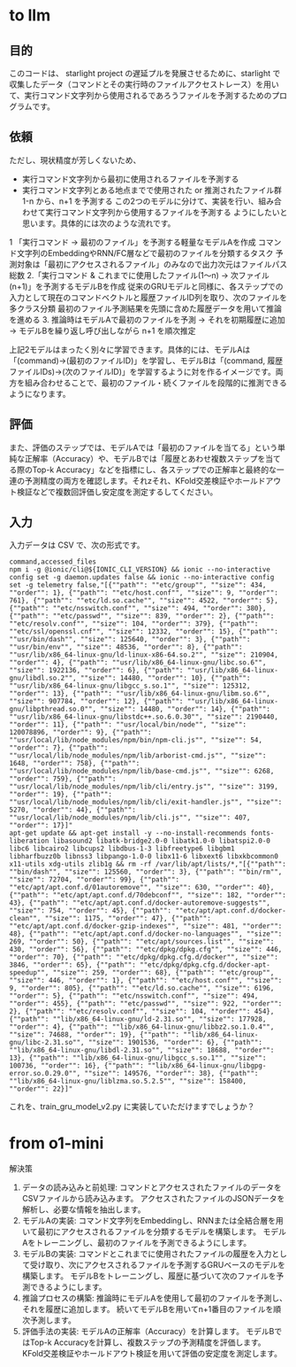 # to llm

## 目的

このコードは、 starlight project の遅延プルを発展させるために、starlight で収集したデータ（コマンドとその実行時のファイルアクセストレース）を用いて、実行コマンド文字列から使用されるであろうファイルを予測するためのプログラムです。

## 依頼

ただし、現状精度が芳しくないため、

- 実行コマンド文字列から最初に使用されるファイルを予測する
- 実行コマンド文字列とある地点までで使用された or 推測されたファイル群 1-n から、n+1 を予測する この2つのモデルに分けて、実装を行い、組み合わせて実行コマンド文字列から使用するファイルを予測する
ようにしたいと思います。具体的には次のような流れです。

1 「実行コマンド → 最初のファイル」を予測する軽量なモデルAを作成 コマンド文字列のEmbeddingやRNN/FC層などで最初のファイルを分類するタスク 予測対象は「最初にアクセスされるファイル」のみなので出力次元はファイルパス総数
2.「実行コマンド & これまでに使用したファイル(1〜n) → 次ファイル(n+1)」を予測するモデルBを作成 従来のGRUモデルと同様に、各ステップでの入力として現在のコマンドベクトルと履歴ファイルID列を取り、次のファイルを多クラス分類 最初のファイル予測結果を先頭に含めた履歴データを用いて推論を進める
3. 推論時はモデルAで最初のファイルを予測 → それを初期履歴に追加 → モデルBを繰り返し呼び出しながら n+1 を順次推定

上記2モデルはまったく別々に学習できます。具体的には、モデルAは「(command)→(最初のファイルID)」を学習し、モデルBは「(command, 履歴ファイルIDs)→(次のファイルID)」を学習するように対を作るイメージです。両方を組み合わせることで、最初のファイル・続くファイルを段階的に推測できるようになります。


## 評価

また、評価のステップでは、モデルAでは「最初のファイルを当てる」という単純な正解率（Accuracy）や、モデルBでは「履歴とあわせ複数ステップを当てる際のTop-k Accuracy」などを指標にし、各ステップでの正解率と最終的な一連の予測精度の両方を確認します。それzそれ、KFold交差検証やホールドアウト検証などで複数回評価し安定度を測定するしてください。

## 入力

入力データは CSV で、次の形式です。
```csv
command,accessed_files
npm i -g @ionic/cli@${IONIC_CLI_VERSION} && ionic --no-interactive config set -g daemon.updates false && ionic --no-interactive config set -g telemetry false,"[{""path"": ""etc/group"", ""size"": 434, ""order"": 1}, {""path"": ""etc/host.conf"", ""size"": 9, ""order"": 761}, {""path"": ""etc/ld.so.cache"", ""size"": 4522, ""order"": 5}, {""path"": ""etc/nsswitch.conf"", ""size"": 494, ""order"": 380}, {""path"": ""etc/passwd"", ""size"": 839, ""order"": 2}, {""path"": ""etc/resolv.conf"", ""size"": 104, ""order"": 379}, {""path"": ""etc/ssl/openssl.cnf"", ""size"": 12332, ""order"": 15}, {""path"": ""usr/bin/dash"", ""size"": 125640, ""order"": 3}, {""path"": ""usr/bin/env"", ""size"": 48536, ""order"": 8}, {""path"": ""usr/lib/x86_64-linux-gnu/ld-linux-x86-64.so.2"", ""size"": 210904, ""order"": 4}, {""path"": ""usr/lib/x86_64-linux-gnu/libc.so.6"", ""size"": 1922136, ""order"": 6}, {""path"": ""usr/lib/x86_64-linux-gnu/libdl.so.2"", ""size"": 14480, ""order"": 10}, {""path"": ""usr/lib/x86_64-linux-gnu/libgcc_s.so.1"", ""size"": 125312, ""order"": 13}, {""path"": ""usr/lib/x86_64-linux-gnu/libm.so.6"", ""size"": 907784, ""order"": 12}, {""path"": ""usr/lib/x86_64-linux-gnu/libpthread.so.0"", ""size"": 14480, ""order"": 14}, {""path"": ""usr/lib/x86_64-linux-gnu/libstdc++.so.6.0.30"", ""size"": 2190440, ""order"": 11}, {""path"": ""usr/local/bin/node"", ""size"": 120078896, ""order"": 9}, {""path"": ""usr/local/lib/node_modules/npm/bin/npm-cli.js"", ""size"": 54, ""order"": 7}, {""path"": ""usr/local/lib/node_modules/npm/lib/arborist-cmd.js"", ""size"": 1648, ""order"": 758}, {""path"": ""usr/local/lib/node_modules/npm/lib/base-cmd.js"", ""size"": 6268, ""order"": 759}, {""path"": ""usr/local/lib/node_modules/npm/lib/cli/entry.js"", ""size"": 3199, ""order"": 19}, {""path"": ""usr/local/lib/node_modules/npm/lib/cli/exit-handler.js"", ""size"": 5270, ""order"": 44}, {""path"": ""usr/local/lib/node_modules/npm/lib/cli.js"", ""size"": 407, ""order"": 17}]"
apt-get update && apt-get install -y --no-install-recommends fonts-liberation libasound2 libatk-bridge2.0-0 libatk1.0-0 libatspi2.0-0 libc6 libcairo2 libcups2 libdbus-1-3 libfreetype6 libgbm1 libharfbuzz0b libnss3 libpango-1.0-0 libx11-6 libxext6 libxkbcommon0 x11-utils xdg-utils zlib1g && rm -rf /var/lib/apt/lists/*,"[{""path"": ""bin/dash"", ""size"": 125560, ""order"": 3}, {""path"": ""bin/rm"", ""size"": 72704, ""order"": 99}, {""path"": ""etc/apt/apt.conf.d/01autoremove"", ""size"": 630, ""order"": 40}, {""path"": ""etc/apt/apt.conf.d/70debconf"", ""size"": 182, ""order"": 43}, {""path"": ""etc/apt/apt.conf.d/docker-autoremove-suggests"", ""size"": 754, ""order"": 45}, {""path"": ""etc/apt/apt.conf.d/docker-clean"", ""size"": 1175, ""order"": 47}, {""path"": ""etc/apt/apt.conf.d/docker-gzip-indexes"", ""size"": 481, ""order"": 48}, {""path"": ""etc/apt/apt.conf.d/docker-no-languages"", ""size"": 269, ""order"": 50}, {""path"": ""etc/apt/sources.list"", ""size"": 430, ""order"": 56}, {""path"": ""etc/dpkg/dpkg.cfg"", ""size"": 446, ""order"": 70}, {""path"": ""etc/dpkg/dpkg.cfg.d/docker"", ""size"": 3846, ""order"": 65}, {""path"": ""etc/dpkg/dpkg.cfg.d/docker-apt-speedup"", ""size"": 259, ""order"": 68}, {""path"": ""etc/group"", ""size"": 446, ""order"": 1}, {""path"": ""etc/host.conf"", ""size"": 9, ""order"": 805}, {""path"": ""etc/ld.so.cache"", ""size"": 6196, ""order"": 5}, {""path"": ""etc/nsswitch.conf"", ""size"": 494, ""order"": 455}, {""path"": ""etc/passwd"", ""size"": 922, ""order"": 2}, {""path"": ""etc/resolv.conf"", ""size"": 104, ""order"": 454}, {""path"": ""lib/x86_64-linux-gnu/ld-2.31.so"", ""size"": 177928, ""order"": 4}, {""path"": ""lib/x86_64-linux-gnu/libbz2.so.1.0.4"", ""size"": 74688, ""order"": 19}, {""path"": ""lib/x86_64-linux-gnu/libc-2.31.so"", ""size"": 1901536, ""order"": 6}, {""path"": ""lib/x86_64-linux-gnu/libdl-2.31.so"", ""size"": 18688, ""order"": 13}, {""path"": ""lib/x86_64-linux-gnu/libgcc_s.so.1"", ""size"": 100736, ""order"": 16}, {""path"": ""lib/x86_64-linux-gnu/libgpg-error.so.0.29.0"", ""size"": 149576, ""order"": 38}, {""path"": ""lib/x86_64-linux-gnu/liblzma.so.5.2.5"", ""size"": 158400, ""order"": 22}]"
```

これを、train_gru_model_v2.py に実装していただけますでしょうか？

# from o1-mini

解決策
1. データの読み込みと前処理:
コマンドとアクセスされたファイルのデータをCSVファイルから読み込みます。
アクセスされたファイルのJSONデータを解析し、必要な情報を抽出します。
2. モデルAの実装:
コマンド文字列をEmbeddingし、RNNまたは全結合層を用いて最初にアクセスされるファイルを分類するモデルを構築します。
モデルAをトレーニングし、最初のファイルを予測できるようにします。
3. モデルBの実装:
コマンドとこれまでに使用されたファイルの履歴を入力として受け取り、次にアクセスされるファイルを予測するGRUベースのモデルを構築します。
モデルBをトレーニングし、履歴に基づいて次のファイルを予測できるようにします。
4. 推論プロセスの構築:
推論時にモデルAを使用して最初のファイルを予測し、それを履歴に追加します。
続いてモデルBを用いてn+1番目のファイルを順次予測します。
5. 評価手法の実装:
モデルAの正解率（Accuracy）を計算します。
モデルBではTop-k Accuracyを計算し、複数ステップの予測精度を評価します。
KFold交差検証やホールドアウト検証を用いて評価の安定度を測定します。
